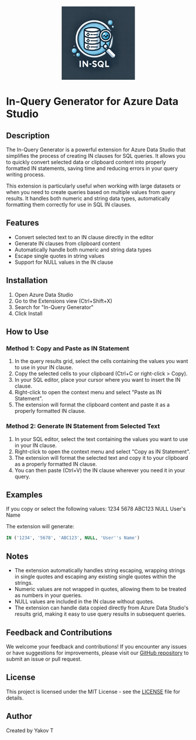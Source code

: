 <p align="center">
  <img src="images/logo.png" alt="In-Query Generator Logo" width="200"/>
</p>

# In-Query Generator for Azure Data Studio

## Description

The In-Query Generator is a powerful extension for Azure Data Studio that simplifies the process of creating IN clauses for SQL queries. It allows you to quickly convert selected data or clipboard content into properly formatted IN statements, saving time and reducing errors in your query writing process.

This extension is particularly useful when working with large datasets or when you need to create queries based on multiple values from query results. It handles both numeric and string data types, automatically formatting them correctly for use in SQL IN clauses.

## Features

- Convert selected text to an IN clause directly in the editor
- Generate IN clauses from clipboard content
- Automatically handle both numeric and string data types
- Escape single quotes in string values
- Support for NULL values in the IN clause

## Installation

1. Open Azure Data Studio
2. Go to the Extensions view (Ctrl+Shift+X)
3. Search for "In-Query Generator"
4. Click Install

## How to Use

### Method 1: Copy and Paste as IN Statement

1. In the query results grid, select the cells containing the values you want to use in your IN clause.
2. Copy the selected cells to your clipboard (Ctrl+C or right-click > Copy).
3. In your SQL editor, place your cursor where you want to insert the IN clause.
4. Right-click to open the context menu and select "Paste as IN Statement".
5. The extension will format the clipboard content and paste it as a properly formatted IN clause.

### Method 2: Generate IN Statement from Selected Text

1. In your SQL editor, select the text containing the values you want to use in your IN clause.
2. Right-click to open the context menu and select "Copy as IN Statement".
3. The extension will format the selected text and copy it to your clipboard as a properly formatted IN clause.
4. You can then paste (Ctrl+V) the IN clause wherever you need it in your query.

## Examples

If you copy or select the following values:
1234
5678
ABC123
NULL
User's Name

The extension will generate:

```sql
IN ('1234', '5678', 'ABC123', NULL, 'User''s Name')
```
## Notes

- The extension automatically handles string escaping, wrapping strings in single quotes and escaping any existing single quotes within the strings.
- Numeric values are not wrapped in quotes, allowing them to be treated as numbers in your queries.
- NULL values are included in the IN clause without quotes.
- The extension can handle data copied directly from Azure Data Studio's results grid, making it easy to use query results in subsequent queries.

## Feedback and Contributions

We welcome your feedback and contributions! If you encounter any issues or have suggestions for improvements, please visit our [GitHub repository](https://github.com/yterterian/In-Query-Generator-AZ) to submit an issue or pull request.

## License

This project is licensed under the MIT License - see the [LICENSE](https://github.com/yterterian/In-Query-Generator-AZ/blob/9143a521c9dcd64f6fc7f7e685b2bbbf8c7fa834/License) file for details.

## Author

Created by Yakov T